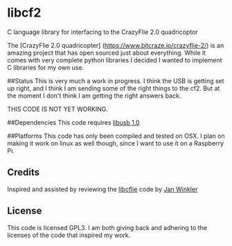 # libcf2
C language library for interfacing to the CrazyFlie 2.0 quadricoptor

The [CrazyFlie 2.0 quadricopter] (https://www.bitcraze.io/crazyflie-2/) is an amazing project that has open sourced just about everything.  While it comes with very complete python libraries I decided I wanted to implement C libraries for my own use.

##Status
This is very much a work in progress.  I think the USB is getting set up right, and I think I am sending some of the right things to the cf2.  But at the moment I don't think I am getting the right answers back.  

THIS CODE IS NOT YET WORKING.

##Dependencies
This code requires [libusb 1.0](http://www.libusb.org/wiki/libusb-1.0)

##Platforms
This code has only been compiled and tested on OSX.  I plan on making it work on linux as well though, since I want to use it on a Raspberry Pi.


## Credits
Inspired and assisted by reviewing the [libcflie](https://github.com/fairlight1337/libcflie) code by [Jan Winkler](https://github.com/fairlight1337)

## License
This code is licensed GPL3.  I am both giving back and adhering to the licenses of the code that inspired my work.
